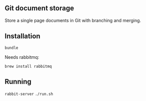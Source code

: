 ## Git document storage

Store a single page documents in Git with branching and merging.

## Installation

`bundle`

Needs rabbitmq:

`brew install rabbitmq`

## Running

`rabbit-server`
`./run.sh`

